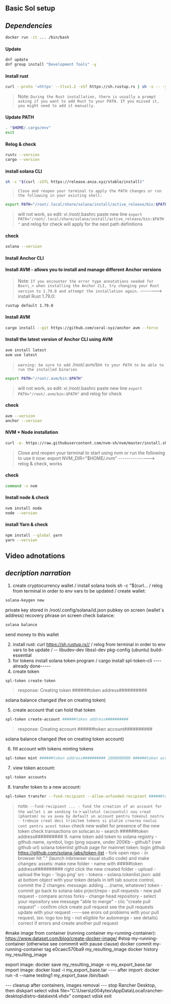 ## Basic Sol setup

## _Dependencies_

```sh
docker run -it ... /bin/bash
```

#### Update

```sh
dnf update
dnf group install "Development Tools" -y
```

#### Install rust

```sh
curl --proto '=https' --tlsv1.2 -sSf https://sh.rustup.rs | sh -s -- -y
```

> Note: `During the Rust installation, there is usually a prompt asking if you want to add Rust to your PATH. If you missed it, you might need to add it manually.`

#### Update PATH

```sh
. "$HOME/.cargo/env"
exit
```

#### Relog & check

```sh
rustc --version
cargo --version
```

#### install solana CLI

```sh
sh -c "$(curl -sSfL https://release.anza.xyz/stable/install)"
```

> `Close and reopen your terminal to apply the PATH changes or run the following in your existing shell:`

```sh
export PATH="/root/.local/share/solana/install/active_release/bin:$PATH"
```

> will not work, so edit:
> vi /root/.bashrc
> paste new line
> `export PATH="/root/.local/share/solana/install/active_release/bin:$PATH"`
> and relog for check
> will apply for the next path definitions

#### check

```sh
solana --version
```

#### Install Anchor CLI

#### Install AVM - allows you to install and manage different Anchor versions

> Note: `If you encounter the error type annotations needed for Box<\_> when installing the Anchor CLI, try changing your Rust version to 1.79.0 and attempt the installation again.`
> --------> install Rust 1.79.0:

```sh
rustup default 1.79.0
```

#### Install AVM

```sh
cargo install --git https://github.com/coral-xyz/anchor avm --force
```

#### Install the latest version of Anchor CLI using AVM

```sh
avm install latest
avm use latest
```

> `warning: be sure to add `/root/.avm/bin` to your PATH to be able to run the installed binaries`

```sh
export PATH="/root/.avm/bin:$PATH"
```

> will not work, so edit:
> vi /root/.bashrc
> paste new line
> `export PATH="/root/.avm/bin:$PATH"`
> and relog for check

#### check

```sh
avm --version
anchor --version
```

#### NVM + Node installation

```sh
curl -o- https://raw.githubusercontent.com/nvm-sh/nvm/master/install.sh | bash
```

> Close and reopen your terminal to start using nvm or run the following to use it now:
> export NVM_DIR="$HOME/.nvm"
> ---------------> relog & check, works

#### check

```sh
command -v nvm
```

#### Install node & check

```sh
nvm install node
node --version
```

#### install Yarn & check

```sh
npm install --global yarn
yarn --version
```

## Video adnotations

## _decription narration_

1. create cryptocurrency wallet / install solana tools sh -c "$(curl... / relog from terminal in order to env vars to be updated / create wallet:

```sh
solana-keygen new
```

private key stored in /root/.config/solana/id.json
pubkey on screen (wallet`s address)
recovery phrase on screen
check balance:

```sh
solana balance
```

send money to this wallet

2. install rust: curl https://sh.rustup.rs// / relog from terminal in order to env vars to be update / -- libudev-dev libssl-dev pkg-config (ubuntu) build-essential
3. for tokens install solana token program / cargo install spl-token-cli ----already done-----
4. create token

```sh
spl-token create-token
```

> response: Creating token ######token address##########

solana balance changed (fee on creating token)

5. create account that can hold that token

```sh
spl-token create-account ######token address##########
```

> response: Creating account ######token account##########

solana balance changed (fee on creating token account)

6. fill account with tokens
   minting tokens

```sh
spl-token mint ######token address########## 1000000000 ######token account##########
```

7. view token account:

```sh
spl-token accounts
```

8. transfer token to a new account:

```sh
spl-token transfer --fund-recipient --allow-unfunded-recipient ######token address########## 1000 ######destination wallet address##########
```

> note: `--fund-recipient ... - fund the creation of an account for the wallet i am sending to` > `walletul (accountul) nou creat (phantom) nu va avea by default un account pentru tokenul nostru - trebuie creat deci trimitem tokens si platim crearea noului cont pentru acest token`
> check new wallet for presence of the new token
> check transactions on solscan.io - search ######token address########## 9. name token
> add token to solana registry - github
> name, symbol, logo (png square, under 200Kb - github? (raw github url)
> solana tokenlist github page
> for mainnet token:
> login github
> https://github.com/solana-labs/token-list - fork
> open repo - in browser hit "." (launch inbrowser visual studio code) and make changes:
> assets: make new folder - name with #####token address##########
> right click the new created folder - upload - upload the logo - 'logo.png'
> src - tokens - solana.tokenlist.json: add at bottom object with your token details
> in left tab source control, commit the 2 changes: message: adding ....(name, whatever) token - commit
> go back to solana-labs prject/repo - pull requests - new pull request - compare across forks - change head repository - select your repository
> see message "able to merge" - clic "create pull request" - confirm click create pull request
> see the pull requests update with your request -----see erors od problems with your pull request, (ex: logo too big - not eligible for automerge - see details)
> correct if errors and create another pull request

#make image from container (running container my-running-container): https://www.dataset.com/blog/create-docker-image/
#stop my-running-container (otherwise see commmit with pause clause)
docker commit my-running-container
tag e0caec570ba9 my_resulting_image
docker history my_resulting_image

export image:
docker save my_resulting_image -o my_export_base.tar
import image:
docker load -i my_export_base.tar
---- after import: docker run -it --name testing1 my_export_base /bin/bash

--- cleanup after containers, images removal
--- stop Rancher Desktop, then
diskpart
select vdisk file="C:\Users\z004ytex\AppData\Local\rancher-desktop\distro-data\ext4.vhdx"
compact vdisk
exit
